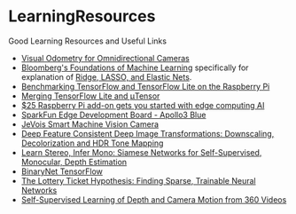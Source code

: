 # LearningResources
Good Learning Resources and Useful Links

- [Visual Odometry for Omnidirectional Cameras](http://cmp.felk.cvut.cz/ftp/articles/svoboda/Divis-MSc-2013.pdf)
- [Bloomberg's Foundations of Machine Learning](https://bloomberg.github.io/foml/#home) specifically for explanation of [Ridge, LASSO, and Elastic Nets](https://davidrosenberg.github.io/mlcourse/Archive/2017Fall/Lectures/03b.elastic-net.pdf). 
- [Benchmarking TensorFlow and TensorFlow Lite on the Raspberry Pi](https://blog.hackster.io/benchmarking-tensorflow-and-tensorflow-lite-on-the-raspberry-pi-43f51b796796)
- [Merging TensorFlow Lite and μTensor](https://blog.hackster.io/merging-tensorflow-lite-and-%CE%BCtensor-c7abfa38208f)
- [$25 Raspberry Pi add-on gets you started with edge computing AI](https://www.techrepublic.com/article/25-raspberry-pi-add-on-gets-you-started-with-edge-computing-ai/)
- [SparkFun Edge Development Board - Apollo3 Blue](https://www.sparkfun.com/products/15170)
- [JeVois Smart Machine Vision Camera](https://www.sparkfun.com/products/15137)
- [Deep Feature Consistent Deep Image Transformations: Downscaling, Decolorization and HDR Tone Mapping](https://arxiv.org/pdf/1707.09482.pdf)
- [Learn Stereo, Infer Mono: Siamese Networks for Self-Supervised, Monocular, Depth Estimation](https://arxiv.org/pdf/1905.00401.pdf)
- [BinaryNet TensorFlow](https://github.com/uranusx86/BinaryNet-on-tensorflow)
- [The Lottery Ticket Hypothesis: Finding Sparse, Trainable Neural Networks](https://arxiv.org/pdf/1803.03635.pdf)
- [Self-Supervised Learning of Depth and Camera Motion from 360 Videos](https://arxiv.org/pdf/1811.05304.pdf)
